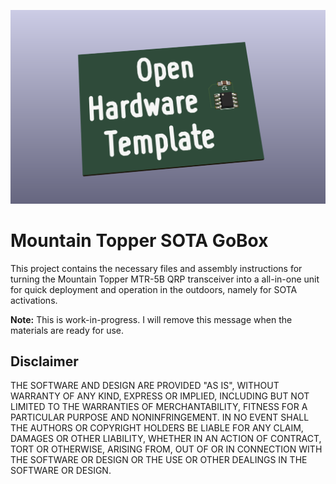


![Mountain Topper SOTA GoBox](https://raw.githubusercontent.com/mfhepp/open_hardware_template/master/hero.png)

# Mountain Topper SOTA GoBox
This project contains the necessary files and assembly instructions for turning the Mountain Topper MTR-5B QRP transceiver into a all-in-one unit for quick deployment and operation in the outdoors, namely for SOTA activations.

**Note:** This is work-in-progress. I will remove this message when the materials are ready for use.

## Disclaimer 
THE SOFTWARE AND DESIGN ARE PROVIDED "AS IS", WITHOUT WARRANTY OF ANY KIND, EXPRESS OR IMPLIED, INCLUDING BUT NOT LIMITED TO THE WARRANTIES OF MERCHANTABILITY, FITNESS FOR A PARTICULAR PURPOSE AND NONINFRINGEMENT. IN NO EVENT SHALL THE AUTHORS OR COPYRIGHT HOLDERS BE LIABLE FOR ANY CLAIM, DAMAGES OR OTHER LIABILITY, WHETHER IN AN ACTION OF CONTRACT, TORT OR OTHERWISE, ARISING FROM, OUT OF OR IN CONNECTION WITH THE SOFTWARE OR DESIGN OR THE USE OR OTHER DEALINGS IN THE SOFTWARE OR DESIGN.

